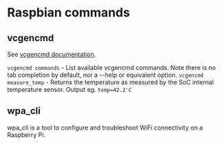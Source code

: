 # Raspbian commands

## vcgencmd

See [vcgencmd documentation](https://www.raspberrypi.org/documentation/raspbian/applications/vcgencmd.md).

`vcgencmd commands` - List available vcgencmd commands. Note there is no tab completion by default, nor a --help or equivalent option. 
`vcgencmd measure_temp` - Returns the temperature as measured by the SoC internal temperature sensor. Output eg. `temp=42.2'C`

## wpa_cli

wpa_cli is a tool to configure and troubleshoot WiFi connectivity on a Raspberry Pi. 
